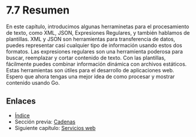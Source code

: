 # 7.7 Resumen

En este capítulo, introducimos algunas herraminetas para el procesamiento de texto, como XML, JSON, Expresiones Regulares, y también hablamos de plantillas. XML y JSON son herramientas para transferencia de datos, puedes representar casi cualquier tipo de información usando estos dos formatos. Las expresiones regulares son una herramienta poderosa para buscar, reemplazar y cortar contenido de texto. Con las plantillas, fácilmente puedes combinar información dinámica con archivos estáticos. Estas herramientas son útiles para el desarrollo de aplicaciones web. Espero que ahora tengas una mejor idea de como procesar y mostrar contenido usando Go.

## Enlaces

- [Índice](preface.md)
- Sección previa: [Cadenas](07.6.md)
- Siguiente capítulo: [Servicios web](08.0.md)
